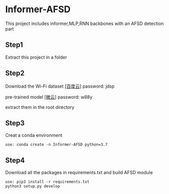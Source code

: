 # Informer-AFSD
This project includes informer,MLP,RNN backbones with an AFSD detection part

## Step1
Extract this project in a folder

## Step2
Download the Wi-Fi dataset [\[百度云\]](https://pan.baidu.com/s/10uSTEQQmwOBhA2HXa-Jcuw?pwd=jdsp) password: jdsp

pre-trained model [\[微云\]](https://share.weiyun.com/bP62lmHj) password: w88y

extract them in the root directory

## Step3
Creat a conda environment
```shell script
use: conda create -n Informer-AFSD python=3.7
```

## Step4
Download all the packages in requirements.txt and build AFSD module
```shell script
use: pip3 install -r requirements.txt
python3 setup.py develop
```

